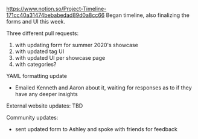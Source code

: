 https://www.notion.so/Project-Timeline-171cc40a31474bebabedad89d0a8cc66
Began timeline, also finalizing the forms and UI this week.

Three different pull requests:
1) with updating form for summer 2020's showcase
2) with updated tag UI
3) with updated UI per showcase page
4) with categories?

YAML formatting update
- Emailed Kenneth and Aaron about it, waiting for responses as to if they have any deeper insights

External website updates:
TBD

Community updates:
- sent updated form to Ashley and spoke with friends for feedback